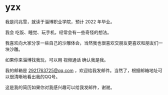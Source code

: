 # yzx
我是闫兆雪，就读于淄博职业学院，预计 2022 年毕业。

我会 吃饭、睡觉、玩手机，经常会有一些奇怪的想法。

我喜欢向大家分享一些自己的沙雕体会，当然我也很喜欢交朋友更喜欢和朋友们一块沙雕。

如果你来淄博找我玩，可以用 视频通话 确认我是我。

我的邮箱是 2921763725@qq.com ，欢迎给我发邮件。当然了，根据邮箱地址可以很清晰地看出我的QQ号。

这是我的简历如果你对我感兴趣可以给我发邮件，谢谢。
